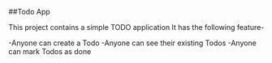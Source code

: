 ##Todo App

This project contains a simple TODO application
It has the following feature-

-Anyone can create a Todo
-Anyone can see their existing Todos
-Anyone can mark Todos as done